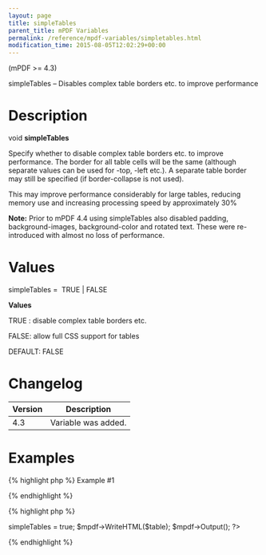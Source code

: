```yaml
---
layout: page
title: simpleTables
parent_title: mPDF Variables
permalink: /reference/mpdf-variables/simpletables.html
modification_time: 2015-08-05T12:02:29+00:00
---
```


(mPDF &gt;= 4.3)

simpleTables – Disables complex table borders etc. to improve performance

# Description

void <b>simpleTables</b>

Specify whether to disable complex table borders etc. to improve performance. The border for all table cells will be the same (although separate values can be used for -top, -left etc.). A separate table border may still be specified (if border-collapse is not used).

This may improve performance considerably for large tables, reducing memory use and increasing processing speed by approximately 30%

<div class="alert alert-info" role="alert"><strong>Note:</strong> Prior to mPDF 4.4 using simpleTables also disabled padding, background-images, background-color and rotated text. These were re-introduced with almost no loss of performance.</div>

# Values

<span class="parameter">simpleTables</span> =&nbsp; <span class="smallblock">TRUE </span>| <span class="smallblock">FALSE</span>

<b>Values</b>

<span class="smallblock">TRUE </span>: disable complex table borders etc.

<span class="smallblock">FALSE</span>: allow full CSS support for tables

<span class="smallblock">DEFAULT</span>: <span class="smallblock">FALSE</span>

# Changelog

<table class="table"> <thead>
<tr> <th>Version</th><th>Description</th> </tr>
</thead> <tbody>
<tr>
<td>4.3</td>
<td>Variable was added.</td>
</tr>
</tbody> </table>

# Examples

{% highlight php %}
Example #1

{% endhighlight %}

{% highlight php %}
<?php

include("// Require composer autoload
require_once __DIR__ . '/vendor/autoload.php';");

$mpdf = new mPDF();

$mpdf->simpleTables = true;

$mpdf->WriteHTML($table);

$mpdf->Output();

?>
{% endhighlight %}

